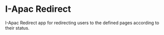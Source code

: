 # I-Apac Redirect

I-Apac Redirect app for redirecting users to the defined pages according to their status.